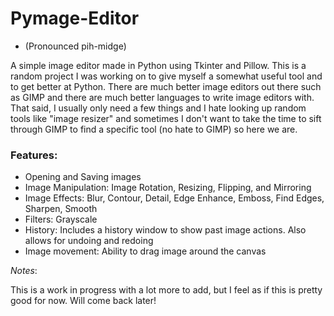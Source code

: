 # Pymage-Editor
- (Pronounced pih-midge)

A simple image editor made in Python using Tkinter and Pillow. This is a random project I was working on to give myself a somewhat useful tool and to get better at Python. There are much better image editors out there such as GIMP and there are much better languages to write image editors with. That said, I usually only need a few things and I hate looking up random tools like "image resizer" and sometimes I don't want to take the time to sift through GIMP to find a specific tool (no hate to GIMP) so here we are.

### Features:
- Opening and Saving images
- Image Manipulation: Image Rotation, Resizing, Flipping, and Mirroring
- Image Effects: Blur, Contour, Detail, Edge Enhance, Emboss, Find Edges, Sharpen, Smooth
- Filters: Grayscale
- History: Includes a history window to show past image actions. Also allows for undoing and redoing
- Image movement: Ability to drag image around the canvas

*Notes*:

This is a work in progress with a lot more to add, but I feel as if this is pretty good for now. Will come back later!
